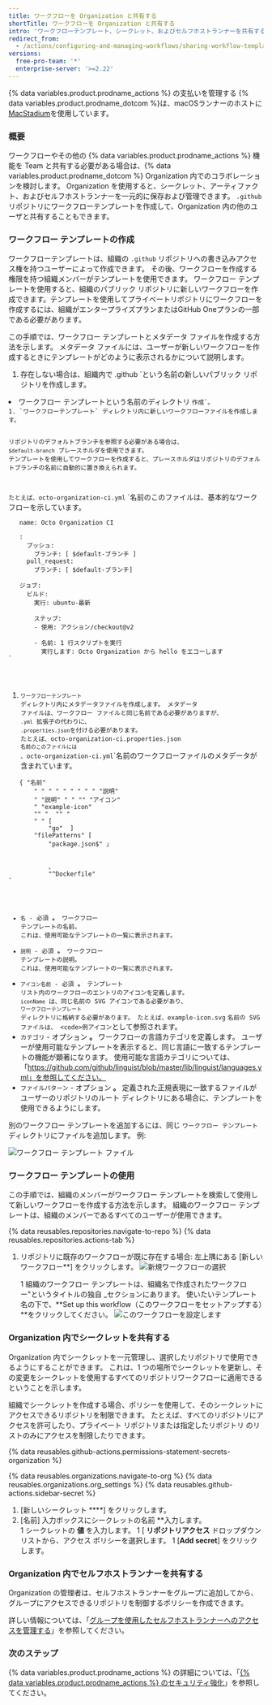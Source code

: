 ```yaml
---
title: ワークフローを Organization と共有する
shortTitle: ワークフローを Organization と共有する
intro: 'ワークフローテンプレート、シークレット、およびセルフホストランナーを共有することで、Organization 機能を使用して Team とコラボレーションする方法を学びます。'
redirect_from:
  - /actions/configuring-and-managing-workflows/sharing-workflow-templates-within-your-organization
versions:
  free-pro-team: '*'
  enterprise-server: '>=2.22'
---
```


{% data variables.product.prodname_actions %} の支払いを管理する
{% data variables.product.prodname_dotcom %}は、macOSランナーのホストに[MacStadium](https://www.macstadium.com/)を使用しています。

### 概要

ワークフローやその他の {% data variables.product.prodname_actions %} 機能を Team と共有する必要がある場合は、{% data variables.product.prodname_dotcom %} Organization 内でのコラボレーションを検討します。 Organization を使用すると、シークレット、アーティファクト、およびセルフホストランナーを一元的に保存および管理できます。 `.github` リポジトリにワークフローテンプレートを作成して、Organization 内の他のユーザと共有することもできます。

### ワークフロー テンプレートの作成

ワークフローテンプレートは、組織の `.github` リポジトリへの書き込みアクセス権を持つユーザーによって作成できます。 その後、ワークフローを作成する権限を持つ組織メンバーがテンプレートを使用できます。 ワークフロー テンプレートを使用すると、組織のパブリック リポジトリに新しいワークフローを作成できます。テンプレートを使用してプライベートリポジトリにワークフローを作成するには、組織がエンタープライズプランまたはGitHub Oneプランの一部である必要があります。

この手順では、ワークフロー テンプレートとメタデータ ファイルを作成する方法を示します。 メタデータ ファイルには、ユーザーが新しいワークフローを作成するときにテンプレートがどのように表示されるかについて説明します。

1. 存在しない場合は、組織内で .github</code> `という名前の新しいパブリック リポジトリを作成します。</li>
<li>ワークフロー テンプレートという名前のディレクトリ <code>作成`。
1. `ワークフローテンプレート` ディレクトリ内に新しいワークフローファイルを作成します。

   リポジトリのデフォルトブランチを参照する必要がある場合は、 `$default-branch` プレースホルダを使用できます。 テンプレートを使用してワークフローを作成すると、プレースホルダはリポジトリのデフォルトブランチの名前に自動的に置き換えられます。

   たとえば、octo-organization-ci.yml</code> `名前のこのファイルは、基本的なワークフローを示しています。
<pre><code class="yaml">   name: Octo Organization CI

   :
     プッシュ:
       ブランチ: [ $default-ブランチ ]
     pull_request:
       ブランチ: [ $default-ブランチ]

   ジョブ:
     ビルド:
       実行: ubuntu-最新

       ステップ:
       - 使用: アクション/checkout@v2

       - 名前: 1 行スクリプトを実行
         実行します: Octo Organization から hello をエコーします
`</pre>
1. `ワークフローテンプレート` ディレクトリ内にメタデータファイルを作成します。 メタデータ ファイルは、ワークフロー ファイルと同じ名前である必要がありますが、 `.yml` 拡張子の代わりに、 `.properties.json`を付ける必要があります。 たとえば、octo-organization-ci.properties.json `名前のこのファイルには` 、octo-organization-ci.yml</code>`名前のワークフローファイルのメタデータが含まれています。
<pre><code class="yaml">   { "名前"
       " " " " " " " " " "説明"
       " "説明" " " "" "アイコン"
       " "example-icon"
       "" "  "" "
       " " [
           "go"  ]
       "filePatterns" [
           "package.json$" 」
   
       
           、
           "^Dockerfile"
`</pre>
   * `名` - 必須 **。** ワークフロー テンプレートの名前。 これは、使用可能なテンプレートの一覧に表示されます。
   * `説明` - 必須 **。** ワークフロー テンプレートの説明。 これは、使用可能なテンプレートの一覧に表示されます。
   * `アイコン名前` - 必須 **。** テンプレート リスト内のワークフローのエントリのアイコンを定義します。 `iconName` は、同じ名前の SVG アイコンである必要があり、 `ワークフローテンプレート` ディレクトリに格納する必要があります。 たとえば、example-icon.svg</code> `名前の SVG ファイルは、 <code>例アイコン`として参照されます。
   * `カテゴリ` - オプション **。** ワークフローの言語カテゴリを定義します。 ユーザーが使用可能なテンプレートを表示すると、同じ言語に一致するテンプレートの機能が顕著になります。 使用可能な言語カテゴリについては、「https://github.com/github/linguist/blob/master/lib/linguist/languages.yml」を参照してください。
   * `ファイルパターン` - オプション **。** 定義された正規表現に一致するファイルがユーザーのリポジトリのルート ディレクトリにある場合に、テンプレートを使用できるようにします。

別のワークフロー テンプレートを追加するには、同じ `ワークフロー テンプレート` ディレクトリにファイルを追加します。 例:

![ワークフロー テンプレート ファイル](/assets/images/help/images/workflow-template-files.png)

### ワークフロー テンプレートの使用

この手順では、組織のメンバーがワークフロー テンプレートを検索して使用して新しいワークフローを作成する方法を示します。 組織のワークフロー テンプレートは、組織のメンバーであるすべてのユーザーが使用できます。

{% data reusables.repositories.navigate-to-repo %}
{% data reusables.repositories.actions-tab %}
1. リポジトリに既存のワークフローが既に存在する場合: 左上隅にある [新しいワークフロー</strong>**] をクリックします。 ![新規ワークフローの選択](/assets/images/help/repository/actions-new-workflow.png)</p></li>
1
組織のワークフロー テンプレートは、組織名で作成されたワークフロー</em>"というタイトルの独自 _セクションにあります。 使いたいテンプレート名の下で、**Set up this workflow（このワークフローをセットアップする）**をクリックしてください。 ![このワークフローを設定します](/assets/images/help/settings/actions-create-starter-workflow.png)</p></li> </ol>


### Organization 内でシークレットを共有する

Organization 内でシークレットを一元管理し、選択したリポジトリで使用できるようにすることができます。 これは、1 つの場所でシークレットを更新し、その変更をシークレットを使用するすべてのリポジトリワークフローに適用できるということを示します。

組織でシークレットを作成する場合、ポリシーを使用して、そのシークレットにアクセスできるリポジトリを制限できます。 たとえば、すべてのリポジトリにアクセスを許可したり、プライベート リポジトリまたは指定したリポジトリ のリストのみにアクセスを制限したりできます。

{% data reusables.github-actions.permissions-statement-secrets-organization %}

{% data reusables.organizations.navigate-to-org %}
{% data reusables.organizations.org_settings %}
{% data reusables.github-actions.sidebar-secret %}
1. [新しいシークレット ****] をクリックします。
1. [名前]</strong> 入力ボックスにシークレットの名前 **入力します。</li>
1 シークレットの **値** を入力します。
1 [ **リポジトリアクセス** ドロップダウン リストから、アクセス ポリシーを選択します。
1 [**Add secret**] をクリックします。</ol>

### Organization 内でセルフホストランナーを共有する

Organization の管理者は、セルフホストランナーをグループに追加してから、グループにアクセスできるリポジトリを制御するポリシーを作成できます。

詳しい情報については、「[グループを使用したセルフホストランナーへのアクセスを管理する](/actions/hosting-your-own-runners/managing-access-to-self-hosted-runners-using-groups)」を参照してください。


### 次のステップ

{% data variables.product.prodname_actions %} の詳細については、「[{% data variables.product.prodname_actions %} のセキュリティ強化](/actions/learn-github-actions/security-hardening-for-github-actions)」を参照してください。
